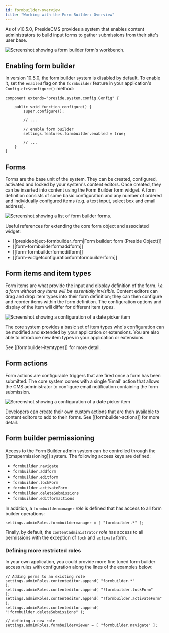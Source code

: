 ```yaml
---
id: formbuilder-overview
title: "Working with the Form Builder: Overview"
---
```


As of v10.5.0, PresideCMS provides a system that enables content administrators to build input forms to gather submissions from their site's user base.

![Screenshot showing a form builder form's workbench](images/screenshots/formbuilder_workbench.jpg).

## Enabling form builder

In version 10.5.0, the form builder system is disabled by default. To enable it, set the `enabled` flag on the `formbuilder` feature in your application's `Config.cfc$configure()` method:

```luceescript
component extends="preside.system.config.Config" {

	public void function configure() {
		super.configure();
		
		// ...

		// enable form builder
		settings.features.formbuilder.enabled = true;

		// ...
	}
}

```

## Forms

Forms are the base unit of the system. They can be created, configured, activated and locked by your system's content editors. Once created, they can be inserted into content using the Form Builder form widget. A form definition consists of some basic configuration and any number of ordered and individually configured items (e.g. a text input, select box and email address).

![Screenshot showing a list of form builder forms](images/screenshots/formbuilder_forms.jpg).

Useful references for extending the core form object and associated widget:

* [[presideobject-formbuilder_form|Form builder: form (Preside Object)]]
* [[form-formbuilderformaddform]]
* [[form-formbuilderformeditform]]
* [[form-widgetconfigurationformformbuilderform]]

## Form items and item types

Form items are what provide the input and display definition of the form. _i.e. a form without any items will be essentially invisible_. Content editors can drag and drop item types into their form definition; they can then configure and reorder items within the form definition. The configuration options and display of the item will differ for different item _types_.

![Screenshot showing a configuration of a date picker item](images/screenshots/formbuilder_configureitem.jpg)

The core system provides a basic set of item types who's configuration can be modified and extended by your application or extensions. You are also able to introduce new item types in your application or extensions.

See [[formbuilder-itemtypes]] for more detail.

## Form actions

Form actions are configurable triggers that are fired once a form has been submitted. The core system comes with a single 'Email' action that allows the CMS administrator to configure email notification containing the form submission.

![Screenshot showing a configuration of a date picker item](images/screenshots/formbuilder_actions.jpg)

Developers can create their own custom actions that are then available to content editors to add to their forms. See [[formbuilder-actions]] for more detail.

## Form builder permissioning

Access to the Form Builder admin system can be controlled through the [[cmspermissioning]] system. The following access keys are defined:

* `formbuilder.navigate`
* `formbuilder.addform`
* `formbuilder.editform`
* `formbuilder.lockForm`
* `formbuilder.activateForm`
* `formbuilder.deleteSubmissions`
* `formbuilder.editformactions`

In addition, a `formbuildermanager` _role_ is defined that has access to all form builder operations:

```luceescript
settings.adminRoles.formbuildermanager = [ "formbuilder.*" ];
```

Finally, by default, the `contentadministrator` _role_ has access to all permissions with the exception of `lock` and `activate` form.

### Defining more restricted roles

In your own application, you could provide more fine tuned form builder access rules with configuration along the lines of the examples below:

```luceescript
// Adding perms to an existing role
settings.adminRoles.contenteditor.append( "formbuilder.*"                  );
settings.adminRoles.contenteditor.append( "!formbuilder.lockForm"          );
settings.adminRoles.contenteditor.append( "!formbuilder.activateForm"      );
settings.adminRoles.contenteditor.append( "!formbuilder.deleteSubmissions" );

// defining a new role
settings.adminRoles.formbuilderviewer = [ "formbuilder.navigate" ];

```